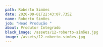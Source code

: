```yaml
---
path: Roberto Simões
date: 2020-09-01T22:43:07.735Z
name: Roberto Simões
job: "Head Produção "
about: Produtor Integrado
black_image: /assets/12-roberto-simões.jpg
image: /assets/12-roberto-simões.jpg
---
```

